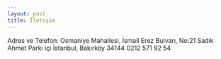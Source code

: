 ```yaml
---
layout: post
title: İletişim
---
```


Adres ve Telefon:
Osmaniye Mahallesi, İsmail Erez Bulvarı, No:21
Sadık Ahmet Parkı içi
İstanbul, Bakırköy 34144
0212 571 92 54
